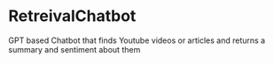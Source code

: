 # RetreivalChatbot
GPT based Chatbot that finds Youtube videos or articles and returns a summary and sentiment about them
